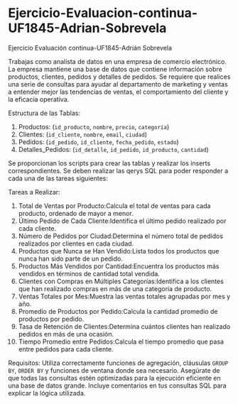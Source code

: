 # Ejercicio-Evaluacion-continua-UF1845-Adrian-Sobrevela
Ejercicio Evaluación continua-UF1845-Adrián Sobrevela

Trabajas como analista de datos en una empresa de comercio electrónico. La empresa mantiene una base de datos que contiene información sobre productos, clientes, pedidos y detalles de pedidos. Se requiere que realices una serie de consultas para ayudar al departamento de marketing y ventas a entender mejor las tendencias de ventas, el comportamiento del cliente y la eficacia operativa.

Estructura de las Tablas:

1. Productos: (`id_producto`, `nombre`, `precio`, `categoría`)
2. Clientes: (`id_cliente`, `nombre`, `email`, `ciudad`)
3. Pedidos: (`id_pedido`, `id_cliente`, `fecha_pedido`, `estado`)
4. Detalles_Pedidos: (`id_detalle`, `id_pedido`, `id_producto`, `cantidad`)

Se proporcionan los scripts para crear las tablas y realizar los inserts correspondientes. Se deben realizar las qerys SQL para poder responder a cada una de las tareas siguientes:

Tareas a Realizar:
1. Total de Ventas por Producto:Calcula el total de ventas para cada producto, ordenado de mayor a menor.
2. Último Pedido de Cada Cliente:Identifica el último pedido realizado por cada cliente.
3. Número de Pedidos por Ciudad:Determina el número total de pedidos realizados por clientes en cada ciudad.
4. Productos que Nunca se Han Vendido:Lista todos los productos que nunca han sido parte de un pedido.
5. Productos Más Vendidos por Cantidad:Encuentra los productos más vendidos en términos de cantidad total vendida.
6. Clientes con Compras en Múltiples Categorías:Identifica a los clientes que han realizado compras en más de una categoría de producto.
7. Ventas Totales por Mes:Muestra las ventas totales agrupadas por mes y año.
8. Promedio de Productos por Pedido:Calcula la cantidad promedio de productos por pedido.
9. Tasa de Retención de Clientes:Determina cuántos clientes han realizado pedidos en más de una ocasión. 
10. Tiempo Promedio entre Pedidos:Calcula el tiempo promedio que pasa entre pedidos para cada cliente. 

Requisitos:
Utiliza correctamente funciones de agregación, cláusulas `GROUP BY`, `ORDER BY` y funciones de ventana donde sea necesario.
Asegúrate de que todas las consultas estén optimizadas para la ejecución eficiente en una base de datos grande.
Incluye comentarios en tus consultas SQL para explicar la lógica utilizada.